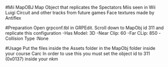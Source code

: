 #Mii MapOBJ
Map Object that replicates the Spectators Miis seen in Wii Luigi Circuit and other tracks from future games
Face textures made by Antiflex

#Preparation
Open grpconf.tbl in GRPEdit. Scroll down to MapObj id 311 and replicate this configuration
-Has Model: 3D
-Near Clip: 60
-Far CLip: 850
-Collision Type :None

#Usage
Put the files inside the Assets folder in the MapObj folder inside your course Carc
In order to use this you must set the object id to 311 (0x0137) inside your nkm